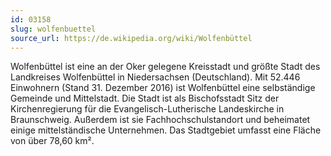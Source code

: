```yaml
---
id: 03158
slug: wolfenbuettel
source_url: https://de.wikipedia.org/wiki/Wolfenbüttel
---
```


Wolfenbüttel ist eine an der Oker gelegene Kreisstadt und größte Stadt des Landkreises Wolfenbüttel in Niedersachsen (Deutschland). Mit 52.446 Einwohnern (Stand 31. Dezember 2016) ist Wolfenbüttel eine selbständige Gemeinde und Mittelstadt. Die Stadt ist als Bischofsstadt Sitz der Kirchenregierung für die Evangelisch-Lutherische Landeskirche in Braunschweig. Außerdem ist sie Fachhochschulstandort und beheimatet einige mittelständische Unternehmen. Das Stadtgebiet umfasst eine Fläche von über 78,60 km².
